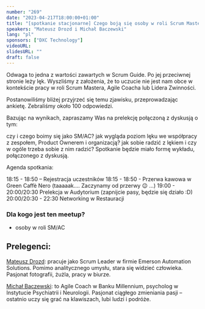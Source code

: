 ```yaml
---
number: "269"
date: "2023-04-217T18:00:00+01:00"
title: "[spotkanie stacjonarne] Czego boją się osoby w roli Scrum Mastera i Agile Coacha i jak sobie z tym radzić?"
speakers: "Mateusz Drozd i Michał Baczewski"
lang: "pl"
sponsors: ["DXC Technology"]
videoURL:
slidesURL: ""
draft: false
---
```


Odwaga to jedna z wartości zawartych w Scrum Guide. Po jej przeciwnej stronie leży lęk. Wyszliśmy z założenia, że to uczucie nie jest nam obce w kontekście pracy w roli Scrum Mastera, Agile Coacha lub Lidera Zwinności.

Postanowiliśmy bliżej przyjrzeć się temu zjawisku, przeprowadzając ankietę. Zebraliśmy około 100 odpowiedzi.

Bazując na wynikach, zapraszamy Was na prelekcję połączoną z dyskusją o tym:

czy i czego boimy się jako SM/AC?
jak wygląda poziom lęku we współpracy z zespołem, Product Ownerem i organizacją?
jak sobie radzić z lękiem i czy w ogóle trzeba sobie z nim radzić?
Spotkanie będzie miało formę wykładu, połączonego z dyskusją.

Agenda spotkania:

18:15 - 18:50 – Rejestracja uczestników
18:15 - 18:50 - Przerwa kawowa w Green Caffè Nero (taaaaak…. Zaczynamy od przerwy 😉 …)
19:00 - 20:00/20:30 Prelekcja w Audytorium (zapnijcie pasy, będzie się działo :D)
20:00/20:30 - 22:30 Networking w Restauracji


### Dla kogo jest ten meetup?

- osoby w roli SM/AC


## Prelegenci:

[Mateusz Drozd](https://www.linkedin.com/in/mateuszdrozd/): pracuje jako Scrum Leader w firmie Emerson Automation Solutions. Pomimo analitycznego umysłu, stara się widzieć człowieka. Pasjonat fotografii, żużla, pracy w biurze.

[Michał Baczewski](https://www.linkedin.com/in/micha%C5%82-baczewski-b73469155/): to Agile Coach w Banku Millennium, psycholog w Instytucie Psychiatrii i Neurologii. Pasjonat ciągłego zmieniania pasji – ostatnio uczy się grać na klawiszach, lubi ludzi i podróże.
